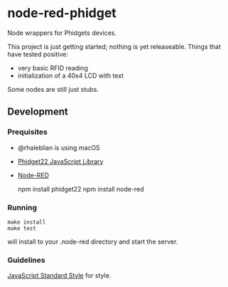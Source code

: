 # node-red-phidget

Node wrappers for Phidgets devices.

This project is just getting started; nothing is yet releaseable.
Things that have tested positive:

* very basic RFID reading
* initialization of a 40x4 LCD with text

Some nodes are still just stubs.

## Development

### Prequisites

* @rhaleblian is using macOS
* [Phidget22 JavaScript Library](https://www.phidgets.com/docs/Language_-_JavaScript#Libraries)
* [Node-RED](https://nodered.org)

    npm install phidget22
    npm install node-red
    
### Running

    make install
    make test

will install to your .node-red directory and start the server.

### Guidelines

[JavaScript Standard Style](https://github.com/standard/standard#install) for style.
